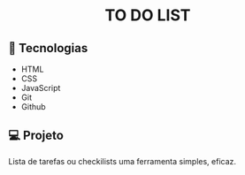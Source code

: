 <h1 align="center"> TO DO LIST </h1>




## 🚀 Tecnologias
- HTML
- CSS
- JavaScript
- Git
- Github

## 💻 Projeto
Lista de tarefas ou checkilists uma ferramenta simples, eficaz. 

